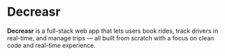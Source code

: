 # Decreasr

**Decreasr** is a full-stack web app that lets users book rides, track drivers in real-time, and manage trips — all built from scratch with a focus on clean code and real-time experience.